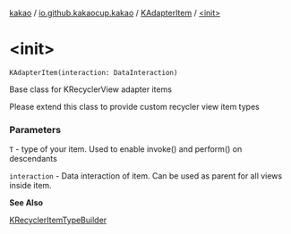 [kakao](../../index.md) / [io.github.kakaocup.kakao](../index.md) / [KAdapterItem](index.md) / [&lt;init&gt;](./-init-.md)

# &lt;init&gt;

`KAdapterItem(interaction: DataInteraction)`

Base class for KRecyclerView adapter items

Please extend this class to provide custom recycler view item types

### Parameters

`T` - type of your item. Used to enable invoke() and perform() on descendants

`interaction` - Data interaction of item. Can be used as parent for all views inside item.

**See Also**

[KRecyclerItemTypeBuilder](../-k-recycler-item-type-builder/index.md)

